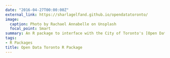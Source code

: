 ```yaml
---
date: "2016-04-27T00:00:00Z"
external_link: https://sharlagelfand.github.io/opendatatoronto/
image:
  caption: Photo by Rachael Annabelle on Unsplash
  focal_point: Smart
summary: An R package to interface with the City of Toronto's [Open Data Portal](https://open.toronto.ca/).
tags:
- R Packages
title: Open Data Toronto R Package
---
```

